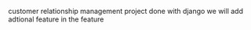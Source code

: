 customer relationship management project done with django 
we will add adtional feature in the feature

